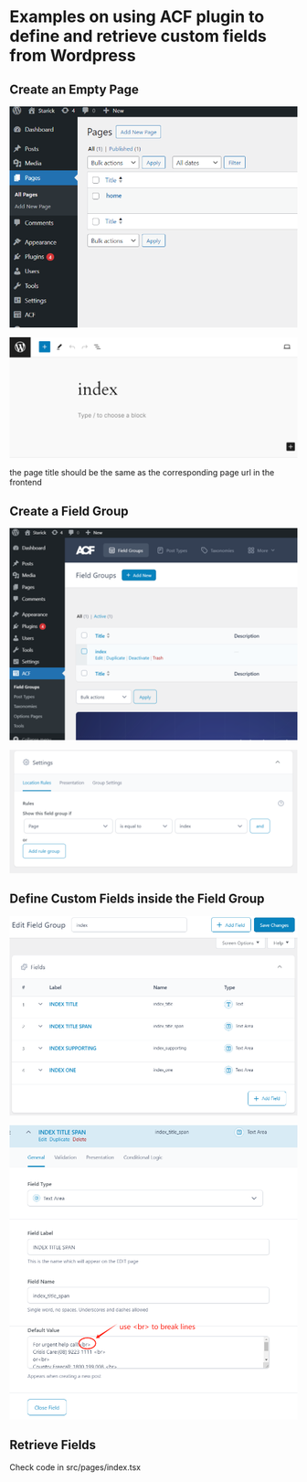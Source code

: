 # Examples on using ACF plugin to define and retrieve custom fields from Wordpress


## Create an Empty Page
![1](screenshots/1.png)

![2](screenshots/2.png)

the page title should be the same as the corresponding page url in the frontend

## Create a Field Group

![3](screenshots/3.png)

![4](screenshots/4.png)


## Define Custom Fields inside the Field Group

![5](screenshots/5.png)

![6](screenshots/6.png)


## Retrieve Fields

Check code in src/pages/index.tsx